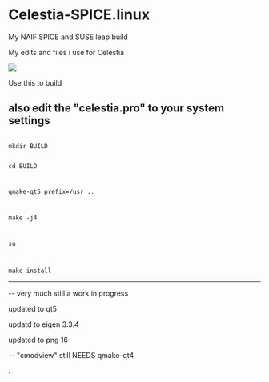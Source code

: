 # Celestia-SPICE.linux
My NAIF SPICE  and SUSE leap build 

My edits and files i use for Celestia 

![](https://raw.githubusercontent.com/JohnVV/MyCelestiaBuild/master/celestia/splash.png)

Use this to build 

also edit the "celestia.pro" to your system settings 
--------
<code>
mkdir BUILD

cd BUILD

qmake-qt5 prefix=/usr ..

make -j4 

su

make install 
</code>


--------


-- very much still a work in progress 

updated to qt5

updatd to eigen 3.3.4 

updated to png 16

-- "cmodview" still NEEDS qmake-qt4 

.
